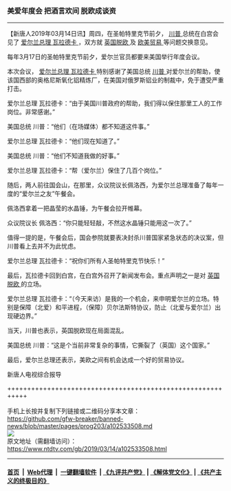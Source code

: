 ### 美爱年度会 把酒言欢间 脱欧成谈资
------------------------

<div class="post_content" itemprop="articleBody">
 <p>
  【新唐人2019年03月14日讯】周四，在圣帕特里克节前夕，
  <a href="https://www.ntdtv.com/gb/川普.htm">
   川普
  </a>
  总统在白宫会见了
  <a href="https://www.ntdtv.com/gb/爱尔兰总理.htm">
   爱尔兰总理
  </a>
  <a href="https://www.ntdtv.com/gb/瓦拉德卡.htm">
   瓦拉德卡
  </a>
  ，双方就
  <a href="https://www.ntdtv.com/gb/英国脱欧.htm">
   英国脱欧
  </a>
  及
  <a href="https://www.ntdtv.com/gb/欧美贸易.htm">
   欧美贸易
  </a>
  等问题交换意见。
 </p>
 <p>
  每年3月17日的圣帕特里克节前夕，爱尔兰官员都要来美国举行年度会议。
 </p>
 <p>
  本次会议，
  <a href="https://www.ntdtv.com/gb/爱尔兰总理.htm">
   爱尔兰总理
  </a>
  <a href="https://www.ntdtv.com/gb/瓦拉德卡.htm">
   瓦拉德卡
  </a>
  特别感谢了美国总统
  <a href="https://www.ntdtv.com/gb/川普.htm">
   川普
  </a>
  对爱尔兰的帮助，使该国西部的奥格尼斯氧化铝精炼厂，在美国对俄罗斯铝业的制裁中，免于遭受严重打击。
 </p>
 <p>
  爱尔兰总理 瓦拉德卡：“由于美国川普政府的帮助，我们得以保住那里工人的工作岗位。非常感谢。”
 </p>
 <p>
  美国总统 川普：“他们（在场媒体）都不知道这件事。”
 </p>
 <p>
  爱尔兰总理 瓦拉德卡：“他们现在知道了。”
 </p>
 <p>
  美国总统 川普：“他们不知道我做的好事。”
 </p>
 <p>
  爱尔兰总理 瓦拉德卡：“帮（爱尔兰）保住了几百个岗位。”
 </p>
 <p>
  随后，两人前往国会山，在那里，众议院议长佩洛西，为爱尔兰总理准备了每年一度的“爱尔兰之友”午餐会。
 </p>
 <p>
  佩洛西拿着一把晶莹的水晶锤，为午餐会拉开帷幕。
 </p>
 <p>
  众议院议长 佩洛西：“你只能轻轻敲，不然这水晶锤只能用这一次了。”
 </p>
 <p>
  值得一提的是，午餐会后，国会参院就要表决封杀川普国家紧急状态的决议案，但川普看上去并不为此忧虑。
 </p>
 <p>
  爱尔兰总理 瓦拉德卡：“祝你们所有人圣帕特里克节快乐！”
 </p>
 <p>
  最后，瓦拉德卡回到白宫，在白宫外召开了新闻发布会。重点声明之一是对
  <a href="https://www.ntdtv.com/gb/英国脱欧.htm">
   英国脱欧
  </a>
  的立场。
 </p>
 <p>
  爱尔兰总理 瓦拉德卡：“（今天来访）是我的一个机会，来申明爱尔兰的立场。特别是保障（北爱）和平进程，（保障）贝尔法斯特协议，防止（北爱与爱尔兰）出现硬边界。”
 </p>
 <p>
  当天，川普也表示，英国脱欧现在局面混乱。
 </p>
 <p>
  美国总统 川普：“这是个当前非常复杂的事情，它撕裂了（英国）这个国家。”
 </p>
 <p>
  最后，爱尔兰总理还表示，美欧之间有机会达成一个好的贸易协议。
 </p>
 <p>
  新唐人电视综合报导
 </p>
 <div class="single_ad">
 </div>
</div>

+++++++++++++++++++++++++++++++++++++++++++++++++++++++++++<br/><br/>
手机上长按并复制下列链接或二维码分享本文章：<br/>
https://github.com/gfw-breaker/banned-news/blob/master/pages/prog203/a102533508.md <br/>
<a href='https://github.com/gfw-breaker/banned-news/blob/master/pages/prog203/a102533508.md'><img src='https://github.com/gfw-breaker/banned-news/blob/master/pages/prog203/a102533508.md.png'/></a> <br/>
原文地址（需翻墙访问）：https://www.ntdtv.com/gb/2019/03/14/a102533508.html


------------------------
#### [首页](https://github.com/gfw-breaker/banned-news/blob/master/README.md) &nbsp;|&nbsp; [Web代理](https://github.com/labour-camp/helloworld) &nbsp;|&nbsp; [一键翻墙软件](https://github.com/gfw-breaker/nogfw/blob/master/README.md) &nbsp;| [《九评共产党》](https://github.com/gfw-breaker/9ping.md/blob/master/README.md#九评之一评共产党是什么) | [《解体党文化》](https://github.com/gfw-breaker/jtdwh.md/blob/master/README.md) | [《共产主义的终极目的》](https://github.com/gfw-breaker/gczydzjmd.md/blob/master/README.md)


